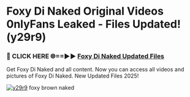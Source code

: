 # Foxy Di Naked Original Videos 0nlyFans Leaked - Files Updated! (y29r9)

<h3>🔴 CLICK HERE 🌐==►► <a href="https://tinyurl.com/up5wt9bj" rel="nofollow">Foxy Di Naked Updated Files</a></h3>

Get Foxy Di Naked and all content. Now you can access all videos and pictures of Foxy Di Naked. New Updated Files 2025!

[![y29r9](https://i.imgur.com/ABiUzMV.gif)](https://tinyurl.com/up5wt9bj)
foxy brown naked